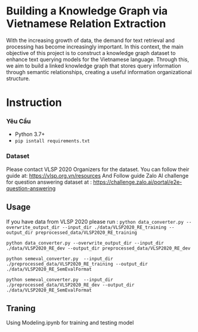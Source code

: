 # Building a Knowledge Graph via Vietnamese Relation Extraction

With the increasing growth of data, the demand for text retrieval and processing has become increasingly important. In this context, the main objective of this project is to construct a knowledge graph dataset to enhance text querying models for the Vietnamese language. Through this, we aim to build a linked knowledge graph that stores query information through semantic relationships, creating a useful information organizational structure.

# Instruction

### Yêu Cầu

- Python 3.7+
- ```pip isntall requirements.txt```

### Dataset

Please contact VLSP 2020 Organizers for the dataset. You can follow their guide at: https://vlsp.org.vn/resources
And Follow guide Zalo AI challenge for question answering dataset at : https://challenge.zalo.ai/portal/e2e-question-answering

## Usage 

If you have data from VLSP 2020 please run :
`python data_converter.py --overwrite_output_dir --input_dir ./data/VLSP2020_RE_training --output_dir preprocessed_data/VLSP2020_RE_training`

`python data_converter.py --overwrite_output_dir --input_dir ./data/VLSP2020_RE_dev --output_dir preprocessed_data/VLSP2020_RE_dev`

`python semeval_converter.py  --input_dir ./preprocessed_data/VLSP2020_RE_training --output_dir ./data/VLSP2020_RE_SemEvalFormat`

`python semeval_converter.py  --input_dir ./preprocessed_data/VLSP2020_RE_dev --output_dir ./data/VLSP2020_RE_SemEvalFormat`

## Traning
Using Modeling.ipynb for training and testing model
